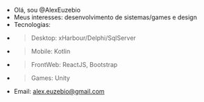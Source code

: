 - Olá, sou @AlexEuzebio
- Meus interesses: desenvolvimento de sistemas/games e design
- Tecnologias:
- > Desktop: xHarbour/Delphi/SqlServer
- > Mobile: Kotlin
- > FrontWeb: ReactJS, Bootstrap
- > Games: Unity
- Email: alex.euzebio@gmail.com

<!---
AlexEuzebio/AlexEuzebio is a ✨ special ✨ repository because its `README.md` (this file) appears on your GitHub profile.
You can click the Preview link to take a look at your changes.
--->
